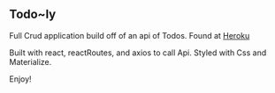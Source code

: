 ## Todo~ly

Full Crud application build off of an api of Todos.
Found at 
[Heroku](https://super-crud-api.herokuapp.com/)

Built with react, reactRoutes, and axios to call Api. 
Styled with Css and Materialize. 

Enjoy! 